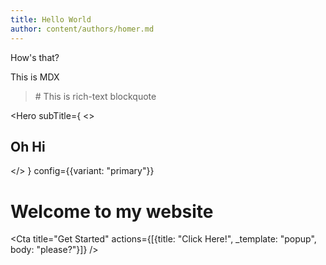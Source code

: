```yaml
---
title: Hello World
author: content/authors/homer.md
---
```

How's that?

This is MDX

<Cta title="ok"/>

<BlockQuote
  author="Homer"
  categories={["health"]}
>
  # This is rich-text blockquote
</BlockQuote>

<Hero
  subTitle={
  <>
  ## Oh Hi

  <Cta title="Get Started"/>

  </>
  }
  config={{variant: "primary"}}
>
  # Welcome to my website

  <Cta
    title="Get Started"
    actions={[{title: "Click Here!", _template: "popup", body: "please?"}]}
  />
</Hero>
